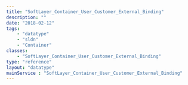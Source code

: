```yaml
---
title: "SoftLayer_Container_User_Customer_External_Binding"
description: ""
date: "2018-02-12"
tags:
    - "datatype"
    - "sldn"
    - "Container"
classes:
    - "SoftLayer_Container_User_Customer_External_Binding"
type: "reference"
layout: "datatype"
mainService : "SoftLayer_Container_User_Customer_External_Binding"
---
```


